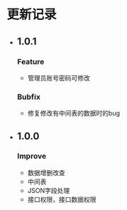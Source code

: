 # 更新记录
- ## 1.0.1
  ### Feature
  - 管理员账号密码可修改
  ### Bubfix
  - 修复修改有中间表的数据时的bug

- ## 1.0.0
  ### Improve
  - 数据增删改查
  - 中间表
  - JSON字段处理
  - 接口权限，接口数据权限